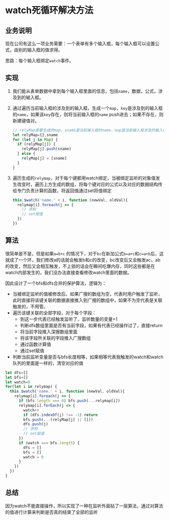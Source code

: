 # watch死循环解决方法

## 业务说明

现在公司有这么一项业务需要：一个表单有多个输入框，每个输入框可以设置公式，由别的输入框的值求得。

思路：每个输入框绑定`watch`事件。

## 实现

1. 我们能从表单数据中拿到每个输入框里面的信息，包括`name`，数据，公式，涉及到的输入框。

2. 通过遍历当前输入框的涉及到的输入框，生成一个`map`，`key`是涉及到的输入框的`name`，如果该`key`存在，则将当前输入框的`name` push进去；如果不存在，则新建键值对。

   ```javascript
   // relyMap是要生成的map，sname是当前输入框的name，map是当前输入框涉及的输入框
   let relyMap={},sname
   for (let j in Map) {
     if (relyMap[j]) {
       relyMap[j].push(sname)
     } else {
       relyMap[j] = [sname]
     }
   }
   ```

3. 遍历生成的`relymap`，对于每个键都用watch绑定，当被绑定监听的对象值发生改变时，遍历上方生成的数组，将每个键对应的公式以及对应的数据结构传给专门负责计算的函数，将返回值通过set将值绑定

   ```javascript
   this.$watch('name.' + i, function (newVal, oldVal){
     relymap[i].foreach(j => {
       // 求和
       // set赋值
     })
   })
   ```

## 算法

很简单是不是，但是如果`a=b+c` 的情况下，对于`bc`在新加公式`b=a+c`和`c=a+b`后，这就成了一个环，我们修改a的话就会触发b和c的改变，bc改变后又会触发ac，ab的改变，然后又会相互触发，不上锁的话会在瞬间吃爆内存，同时这些都是在watch内部发生的，我们没办法直接查看修改watch里面的数据。

因此设计了一个bfs和dfs合并的保护算法，逻辑为：

- 当被绑定监听的值被修改后，如果广搜的数组为空，代表时用户触发了监听，此时直接将该键关联的数据直接推入到广搜的数组中，如果不为空代表是关联触发的，不用管。
- 遍历该键关联的全部字段，对于每个字段：
  - 到这一步代表已经触发监听了，监听数量的变量+1
  - 判断dfs数组里面是否有当前字段，如果有代表已经操作过了，直接return
  - 将当前字段推入深搜数组里面
  - 将该字段所关联的字段推入广搜数组
  - 通过函数计算值
  - 通过set赋值
- 判断当前监听变量是否与bfs长度相等，如果相等代表我触发的watch和watch队列的里面是一样的，清空对应的值

```javascript
let dfs=[]
let bfs=[]
let watch=0
for(let i in relymap) {
  this.$watch('name.' + i, function (newVal, oldVal){
    relymap[i].foreach(j => {
      if (bfs.length === 0) bfs.push(...relymap[i])
      relymap[i].forEach(j => {
        watch++
        if (dfs.indexOf(j) !== -1) return
        bfs.push(...(relyMap[j] || []))
        dfs.push(j)
        // 求和
        // set赋值
      })
      if (watch === bfs.length) {
        dfs = []
        bfs = []
        watch = 0
      }
    })
  })
}
```

## 总结

因为watch不能直接操作，所以实现了一种在监听外面贴了一层算法，通过对算法的值进行计算来判断是否真的结束了全部的监听

